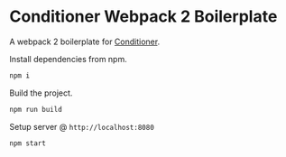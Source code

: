 # Conditioner Webpack 2 Boilerplate

A webpack 2 boilerplate for [Conditioner](https://github.com/rikschennink/conditioner).

Install dependencies from npm.

```bash
npm i
```

Build the project.

```bash
npm run build
```

Setup server @ `http://localhost:8080`

```bash
npm start
```
